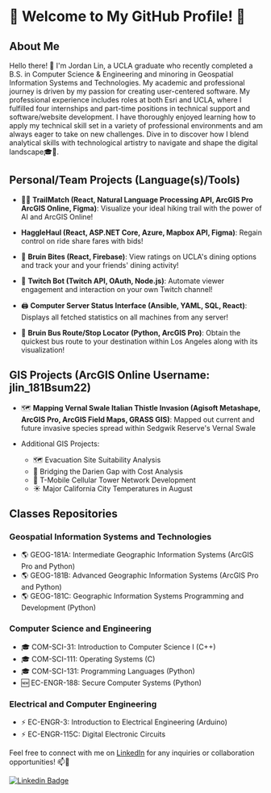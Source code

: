 # 🌟 Welcome to My GitHub Profile! 🌟

## About Me

Hello there! 👋 I'm Jordan Lin, a UCLA graduate who recently completed a B.S. in Computer Science & Engineering and minoring in Geospatial Information Systems and Technologies. My academic and professional journey is driven by my passion for creating user-centered software. My professional experience includes roles at both Esri and UCLA, where I fulfilled four internships and part-time positions in technical support and software/website development. I have thoroughly enjoyed learning how to apply my technical skill set in a variety of professional environments and am always eager to take on new challenges. Dive in to discover how I blend analytical skills with technological artistry to navigate and shape the digital landscape🎓🚀.

## Personal/Team Projects (Language(s)/Tools)

- 🚶‍♂️ **TrailMatch (React, Natural Language Processing API, ArcGIS Pro ArcGIS Online, Figma)**: Visualize your ideal hiking trail with the power of AI and ArcGIS Online!

- **HaggleHaul  (React, ASP.NET Core, Azure, Mapbox API, Figma)**: Regain control on ride share fares with bids!
  
- 🍔 **Bruin Bites (React, Firebase)**: View ratings on UCLA's dining options and track your and your friends' dining activity!

- 💬 **Twitch Bot (Twitch API, OAuth, Node.js)**: Automate viewer engagement and interaction on your own Twitch channel!

- 🖨️ **Computer Server Status Interface (Ansible, YAML, SQL, React)**: Displays all fetched statistics on all machines from any server!

- 🚌 **Bruin Bus Route/Stop Locator (Python, ArcGIS Pro)**: Obtain the quickest bus route to your destination within Los Angeles along with its visualization!
  
## GIS Projects (ArcGIS Online Username: jlin_181Bsum22)
- 🗺️ **Mapping Vernal Swale Italian Thistle Invasion (Agisoft Metashape, ArcGIS Pro, ArcGIS Field Maps, GRASS GIS)**: Mapped out current and future invasive species spread within Sedgwik Reserve's Vernal Swale 
  
- Additional GIS Projects:
  - 🗺️ Evacuation Site Suitability Analysis
  - 🌉 Bridging the Darien Gap with Cost Analysis
  - 📶 T-Mobile Cellular Tower Network Development
  - ☀️ Major California City Temperatures in August

## Classes Repositories

### Geospatial Information Systems and Technologies

- 🌎 GEOG-181A: Intermediate Geographic Information Systems (ArcGIS Pro and Python)
- 🌎 GEOG-181B: Advanced Geographic Information Systems (ArcGIS Pro and Python)
- 🌎 GEOG-181C: Geographic Information Systems Programming and Development (Python)

### Computer Science and Engineering

- 🎓 COM-SCI-31: Introduction to Computer Science I (C++)
- 🎓 COM-SCI-111: Operating Systems (C)
- 🎓 COM-SCI-131: Programming Languages (Python)
- 🆕 EC-ENGR-188: Secure Computer Systems (Python)

### Electrical and Computer Engineering

- ⚡ EC-ENGR-3: Introduction to Electrical Engineering (Arduino)
- ⚡ EC-ENGR-115C: Digital Electronic Circuits

Feel free to connect with me on [LinkedIn](https://www.linkedin.com/in/jordanlin2003) for any inquiries or collaboration opportunities! 📫🤝

[![Linkedin Badge](https://img.shields.io/badge/-JordanLin-blue?style=flat-square&logo=Linkedin&logoColor=white&link=https://www.linkedin.com/in/jordanlin2003/)](https://www.linkedin.com/in/jordanlin2003/)
